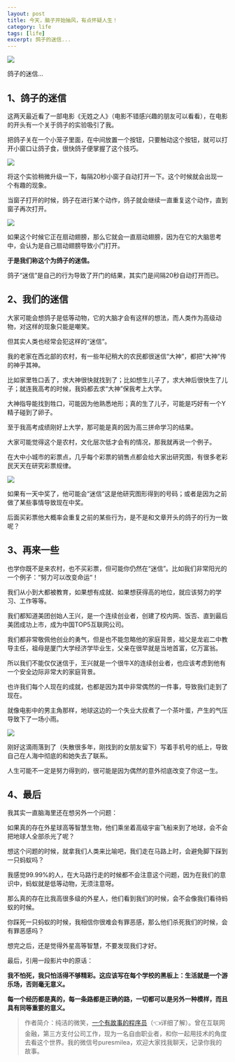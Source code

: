 ```yaml
---
layout: post
title: 今天，脑子开始抽风，有点怀疑人生！
category: life
tags: [life]
excerpt: 鸽子的迷信...
---
```


![](http://favorites.ren/assets/images/2020/it/choufeng/choufeng01.jpg) 

鸽子的迷信...

## 1、鸽子的迷信

这两天最近看了一部电影《无姓之人》（电影不错感兴趣的朋友可以看看），在电影的开头有一个关于鸽子的实验吸引了我。

把鸽子关在一个小笼子里面，在中间放置一个按钮，只要触动这个按钮，就可以打开小窗口让鸽子食，很快鸽子便掌握了这个技巧。

![](http://favorites.ren/assets/images/2020/it/choufeng/choufeng02.jpg) 

将这个实验稍微升级一下，每隔20秒小窗子自动打开一下。这个时候就会出现一个有趣的现象。

当窗子打开的时候，鸽子在进行某个动作，鸽子就会继续一直重复这个动作，直到窗子再次打开。

![](http://favorites.ren/assets/images/2020/it/choufeng/choufeng03.jpg) 

如果这个时候它正在扇动翅膀，那么它就会一直扇动翅膀，因为在它的大脑思考中，会认为是自己扇动翅膀导致小门打开。

**于是我们称这个为鸽子的迷信。**

鸽子“迷信”是自己的行为导致了开门的结果，其实门是间隔20秒自动打开而已。

## 2、我们的迷信

大家可能会想鸽子是低等动物，它的大脑才会有这样的想法，而人类作为高级动物，对这样的现象只能是嘲笑。

但其实人类也经常会犯这样的“迷信”。

我的老家在西北部的农村，有一些年纪稍大的农民都很迷信“大神”，都把“大神”传的神乎其神。

比如家里牲口丢了，求大神很快就找到了；比如想生儿子了，求大神后很快生了儿子；就连我高考的时候，我妈都去求“大神”保我考上大学。

大神指导能找到牲口，可能因为他熟悉地形；真的生了儿子，可能是巧好有一个Y精子碰到了卵子。

至于我高考成绩刚好上大学，那可能是真的因为高三拼命学习的结果。

大家可能觉得这个是农村，文化层次低才会有的情况，那我就再说一个例子。

在大中小城市的彩票点，几乎每个彩票的销售点都会给大家出研究图，有很多老彩民天天在研究彩票规律。

![](http://favorites.ren/assets/images/2020/it/choufeng/choufeng04.jpg) 

如果有一天中奖了，他可能会“迷信”这是他研究图形得到的号码；或者是因为之前做了某些事情导致现在中奖。

后面买彩票他大概率会重复之前的某些行为，是不是和文章开头的鸽子的行为一致呢？

## 3、再来一些

也学你既不是来农村，也不买彩票，但可能你仍然在“迷信”。比如我们非常阳光的一个例子：“努力可以改变命运“！

我们从小到大都被教育，如果想有成就、如果想获得高的地位，就应该努力的学习、工作等等。

我们都知道美团创始人王兴，是一个连续创业者，创建了校内网、饭否、直到最后美团成功上市，成为中国TOP5互联网公司。

我们都非常敬佩他创业的勇气，但是也不能忽略他的家庭背景，祖父是龙岩二中教导主任，祖母是厦门大学经济学毕业生，父亲在很早就是当地首富，亿万富翁。

所以我们不能仅仅迷信于，王兴就是一个很牛X的连续创业者，也应该考虑到他有一个安全边际非常大的家庭背景。

也许我们每个人现在的成就，也都是因为其中非常偶然的一件事，导致我们走到了现在。

就像电影中的男主角那样，地球这边的一个失业大叔煮了一个茶叶蛋，产生的气压导致下了一场小雨。

![](http://favorites.ren/assets/images/2020/it/choufeng/choufeng05.jpg) 

刚好这滴雨落到了（失散很多年，刚找到的女朋友留下）写着手机号的纸上，导致自己在人海中彻底的和她失去了联系。

人生可能不一定是努力得到的，很可能是因为偶然的意外彻底改变了你这一生。

## 4、最后

我其实一直脑海里还在想另外一个问题：

如果真的存在外星球高等智慧生物，他们乘坐着高级宇宙飞船来到了地球，会不会把地球人全部杀光了呢？

想这个问题的时候，就拿我们人类来比喻吧，我们走在马路上时，会避免脚下踩到一只蚂蚁吗？

我感觉99.99%的人，在大马路行走的时候都不会注意这个问题，因为在我们的意识中，蚂蚁就是低等动物，无须注意呀。

那么真的存在比我高很多级的外星人，他们看到我们的时候，会不会像我们看待蚂蚁的时候。

你踩死一只蚂蚁的时候，我相信你很难会有罪恶感，那么他们杀死我们的时候，会有罪恶感吗？

想完之后，还是觉得外星高等智慧，不要发现我们才好。

最后，引用一段影片中的原话：

**我不怕死，我只怕活得不够精彩。这应该写在每个学校的黑板上：生活就是一个游乐场，否则毫无意义。**

**每一个经历都是真的，每一条路都是正确的路，一切都可以是另外一种模样，而且具有同等重要的意义。**




>作者简介：纯洁的微笑，[一个有故事的程序员](https://mp.weixin.qq.com/s/bPk_-DcGF_7lTDoR1pKqVg)（👈详细了解）。曾在互联网金融，第三方支付公司工作，现为一名自由职业者，和你一起用技术的角度去看这个世界。我的微信号puresmilea，欢迎大家找我聊天，记录你我的故事。